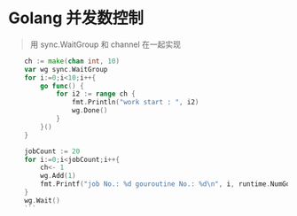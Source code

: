 # Golang 并发数控制
> 用 sync.WaitGroup 和 channel 在一起实现

```go
	ch := make(chan int, 10)
	var wg sync.WaitGroup
	for i:=0;i<10;i++{
		go func() {
			for i2 := range ch {
				fmt.Println("work start : ", i2)
				wg.Done()
			}
		}()
	}

	jobCount := 20
	for i:=0;i<jobCount;i++{
		ch<- 1
		wg.Add(1)
		fmt.Printf("job No.: %d gouroutine No.: %d\n", i, runtime.NumGoroutine() )
	}
	wg.Wait()
	```